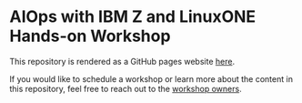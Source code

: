 # AIOps with IBM Z and LinuxONE Hands-on Workshop

This repository is rendered as a GitHub pages website [here](https://ibm-wsc.github.io/aiops-z).

If you would like to schedule a workshop or learn more about the content in this repository, feel free to reach out to the [workshop owners](mailto:silliman@us.ibm.com,garrett.lee.woodworth@ibm.com).
